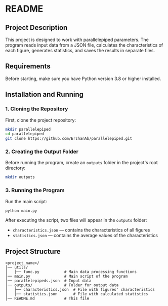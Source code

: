 # README

## Project Description
This project is designed to work with parallelepiped parameters. The program reads input data from a JSON file, calculates the characteristics of each figure, generates statistics, and saves the results in separate files.

## Requirements
Before starting, make sure you have Python version 3.8 or higher installed.

## Installation and Running

### 1. Cloning the Repository
First, clone the project repository:
```sh
mkdir parallelepiped
cd parallelepiped
git clone https://github.com/ErzhanAb/parallelepiped.git
```

### 2. Creating the Output Folder
Before running the program, create an `outputs` folder in the project's root directory:
```sh
mkdir outputs
```

### 3. Running the Program
Run the main script:
```sh
python main.py
```

After executing the script, two files will appear in the `outputs` folder:
- `characteristics.json` — contains the characteristics of all figures
- `statistics.json` — contains the average values of the characteristics

## Project Structure
```
<project_name>/
│── utils/
│   ├── func.py           # Main data processing functions
│── main.py               # Main script of the program
│── parallelepipeds.json  # Input data
│── outputs/              # Folder for output data
│   ├── characteristics.json  # File with figures' characteristics
│   ├── statistics.json       # File with calculated statistics
│── README.md             # This file
```
